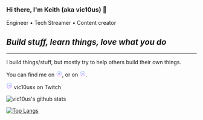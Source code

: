 ### Hi there, I'm Keith (aka vic10us) 👋
Engineer • Tech Streamer • Content creator

## _Build stuff, learn things, love what you do_

___
I build things/stuff, but mostly try to help others build their own things.

You can find me on [![Twitter][1.2]][1], or on [![LinkedIn][2.2]][2].

[![vic10usx on Twitch][3.2]][3] vic10usx on Twitch

![vic10us's github stats](https://github-readme-stats.vercel.app/api?username=vic10us&count_private=true&show_icons=true&theme=algolia)

[![Top Langs](https://github-readme-stats.vercel.app/api/top-langs/?username=vic10us&layout=compact&theme=algolia)](https://github.com/vic10us/github-readme-stats)

<!--
**vic10us/vic10us** is a ✨ _special_ ✨ repository because its `README.md` (this file) appears on your GitHub profile.


Here are some ideas to get you started:

- 🔭 I’m currently working on ...
- 🌱 I’m currently learning ...
- 👯 I’m looking to collaborate on ...
- 🤔 I’m looking for help with ...
- 💬 Ask me about ...
- 📫 How to reach me: ...
- 😄 Pronouns: ...
- ⚡ Fun fact: ...
-->

<!-- Icons -->

[1.2]: https://raw.githubusercontent.com/vic10us/vic10us/main/icons8-twitter-circled-16.png (Twitter)
[2.2]: https://raw.githubusercontent.com/vic10us/vic10us/main/icons8-linkedin-circled-16.png (LinkedIn)
[3.2]: https://raw.githubusercontent.com/vic10us/vic10us/main/icons8-twitch-16-2.png (Twitch)
[4.2]: https://raw.githubusercontent.com/vic10us/vic10us/main/icons8-discord-16-2.png (Discord)

<!-- Links to your social media accounts -->

[1]: https://twitter.com/vic10us
[2]: https://www.linkedin.com/in/keithahill/
[3]: https://twitch.tv/vic10usx
[4]: https://discord.gg/SMJNpA
